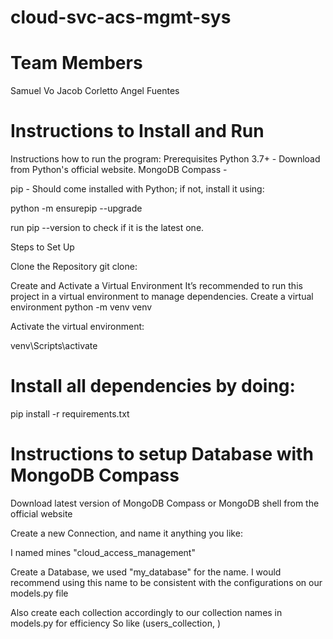 # cloud-svc-acs-mgmt-sys

# Team Members
Samuel Vo
Jacob Corletto
Angel Fuentes

# Instructions to Install and Run
Instructions how to run the program:
Prerequisites Python 3.7+ - Download from Python's official website. 
MongoDB Compass - 

 pip - Should come installed with Python; if not, install it using:

python -m ensurepip --upgrade

run pip --version to check if it is the latest one.

Steps to Set Up

Clone the Repository git clone: 

Create and Activate a Virtual Environment It’s recommended to run this project in a virtual environment to manage dependencies.
Create a virtual environment
python -m venv venv

Activate the virtual environment:

venv\Scripts\activate

# Install all dependencies by doing:

pip install -r requirements.txt

# Instructions to setup Database with MongoDB Compass
Download latest version of MongoDB Compass or MongoDB shell from the official website

Create a new Connection, and name it anything you like:

I named mines "cloud_access_management"

Create a Database, we used "my_database" for the name. I would recommend using this name
to be consistent with the configurations on our models.py file

Also create each collection accordingly to our collection names in models.py for efficiency
So like (users_collection, )




